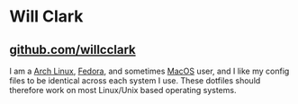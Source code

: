 # Will Clark

## [github.com/willcclark](github.com/willcclark)

I am a  [Arch Linux](https://archlinux.org/), [Fedora](getfedora.org), and sometimes [MacOS](https://apple.com/macos/) user, and I like my config files to be identical across each system I use. These dotfiles should therefore work on most Linux/Unix based operating systems.
